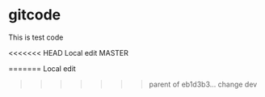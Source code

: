 # gitcode

This is test code

<<<<<<< HEAD
Local edit MASTER

=======
Local edit
>>>>>>> parent of eb1d3b3... change dev
